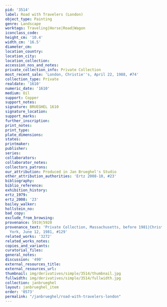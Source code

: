 ```yaml
---
pid: '3514'
label: Road with Travelers (London)
object_type: Painting
genre: Landscape
worktags: Traveling|Horse|Road|Wagon
iconclass_code:
height_cm: '10.4'
width_cm: '16.5'
diameter_cm:
location_country:
location_city:
location_collection:
accession_nos_and_notes:
private_collection_info: Private Collection
most_recent_sale: 'London, Christie''s, April 22, 1988, #74'
collection_type: Private
realdate: '1610'
numeric_date: '1610'
medium: Oil
support: Copper
support_notes:
signature: BRUEGHEL 1610
signature_location:
support_marks:
further_inscription:
print_notes:
print_type:
plate_dimensions:
states:
printmaker:
publisher:
series:
collaborators:
collaborator_notes:
collectors_patrons:
our_attribution: Produced in Jan Brueghel's Studio
other_attribution_authorities: 'Ertz 2008-10, #23'
bibliography:
biblio_reference:
exhibition_history:
ertz_1979:
ertz_2008: '23'
bailey_walker:
hollstein_no:
bad_copy:
exclude_from_browsing:
provenance: 5919|5920
provenance_text: 'Private Collection, Massachusetts, before 1981|Christie''s, New
  York, June 12, 1981, #129'
related_works: '3272'
related_works_notes:
copies_and_variants:
curatorial_files:
general_notes:
discussion: '490'
external_resources_title:
external_resources_url:
thumbnail: img/derivatives/simple/3514/thumbnail.jpg
fullwidth: img/derivatives/simple/3514/fullwidth.jpg
collection: janbrueghel
layout: janbrueghel_item
order: '0573'
permalink: "/janbrueghel/road-with-travelers-london"
---
```

